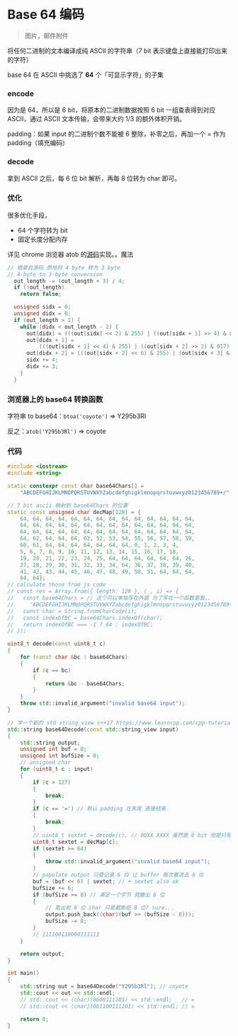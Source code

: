 # Base 64 编码

> 图片，邮件附件

将任何二进制的文本编译成纯 ASCII 的字符串（7 bit 表示键盘上直接能打印出来的字符）

base 64 在 ASCII 中挑选了 **64** 个「可显示字符」的子集

### encode

因为是 64，所以是 6 bit，将原本的二进制数据按照 6 bit 一组查表得到对应 ASCII，通过 ASCII 文本传输，会带来大约 1/3 的额外体积开销。

padding：如果 input 的二进制个数不能被 6 整除，补零之后，再加一个 = 作为 padding（填充编码）

### decode

拿到 ASCII 之后，每 6 位 bit 解析，再每 8 位转为 char 即可。

### 优化

很多优化手段，

- 64 个字符转为 bit
- 固定长度分配内存

详见 chrome 浏览器 atob 的[源码](https://github.com/chromium/chromium/blob/master/third_party/blink/renderer/platform/wtf/text/base64.cc)实现。。魔法

```c++
// 摘录自源码 原地将 4 byte 转为 3 byte
// 4-byte to 3-byte conversion
  out_length -= (out_length + 3) / 4;
  if (!out_length)
    return false;

  unsigned sidx = 0;
  unsigned didx = 0;
  if (out_length > 1) {
    while (didx < out_length - 2) {
      out[didx] = (((out[sidx] << 2) & 255) | ((out[sidx + 1] >> 4) & 003));
      out[didx + 1] =
          (((out[sidx + 1] << 4) & 255) | ((out[sidx + 2] >> 2) & 017));
      out[didx + 2] = (((out[sidx + 2] << 6) & 255) | (out[sidx + 3] & 077));
      sidx += 4;
      didx += 3;
    }
  }
```

### 浏览器上的 base64 转换函数

字符串 to base64：`btoa('coyote')` => Y295b3Rl

反之：`atob('Y295b3Rl')` => coyote

### 代码

```cpp
#include <iostream>
#include <string>

static constexpr const char base64Chars[] =
    "ABCDEFGHIJKLMNOPQRSTUVWXYZabcdefghigklmnopqrstuvwxyz0123456789+/";

// 7 bit ascii 映射到 base64Chars 的位置
static const unsigned char decMap[128] = {
    64, 64, 64, 64, 64, 64, 64, 64, 64, 64, 64, 64, 64, 64,
    64, 64, 64, 64, 64, 64, 64, 64, 64, 64, 64, 64, 64, 64,
    64, 64, 64, 64, 64, 64, 64, 64, 64, 64, 64, 64, 64, 64,
    64, 62, 64, 64, 64, 63, 52, 53, 54, 55, 56, 57, 58, 59,
    60, 61, 64, 64, 64, 64, 64, 64, 64, 0, 1, 2, 3, 4,
    5, 6, 7, 8, 9, 10, 11, 12, 13, 14, 15, 16, 17, 18,
    19, 20, 21, 22, 23, 24, 25, 64, 64, 64, 64, 64, 64, 26,
    27, 28, 29, 30, 31, 32, 33, 34, 64, 36, 37, 38, 39, 40,
    41, 42, 43, 44, 45, 46, 47, 48, 49, 50, 51, 64, 64, 64,
    64, 64};
// calculate those from js code
// const res = Array.from({ length: 128 }, (_, i) => {
//   const base64Chars = // 这个可以单独写在外面 为了写在一个函数里面..
//     'ABCDEFGHIJKLMNOPQRSTUVWXYZabcdefghigklmnopqrstuvwxyz0123456789+/';
//   const char = String.fromCharCode(i);
//   const indexOfBC = base64Chars.indexOf(char);
//   return indexOfBC === -1 ? 64 : indexOfBC;
// });

uint8_t decode(const uint8_t c)
{
    for (const char &bc : base64Chars)
    {
        if (c == bc)
        {
            return &bc - base64Chars;
        }
    }
    throw std::invalid_argument("invalid base64 input");
}

// 学一个新的 std string_view c++17 https://www.learncpp.com/cpp-tutorial/an-introduction-to-stdstring_view/
std::string base64Decode(const std::string_view input)
{
    std::string output;
    unsigned int buf = 0;
    unsigned int bufSize = 0;
    // unsigned char
    for (uint8_t c : input)
    {
        if (c > 127)
        {
            break;
        }
        if (c == '=') // 默认 padding 在末尾 直接结束
        {
            break;
        }
        // uint8_t sextet = decode(c); // 00XX XXXX 虽然是 8 bit 但是只有低 6 位有内容
        uint8_t sextet = decMap[c];
        if (sextet >= 64)
        {
            throw std::invalid_argument("invalid base64 input");
        }
        // populate output 只要记录 6 位 让 buffer 每次塞进去 6 位
        buf = (buf << 6) | sextet; // + sextet also ok
        bufSize += 6;
        if (bufSize >= 8) // 满足一个字节 就撤出 8 位
        {
            // 取出前 8 位 char 只能截断低 8 位? sure...
            output.push_back((char)(buf >> (bufSize - 8)));
            bufSize -= 8;
        }
        // 111100110000111111
    }

    return output;
}

int main()
{
    std::string out = base64Decode("Y295b3Rl"); // coyote
    std::cout << out << std::endl;
    // std::cout << (char)(0b00111101) << std::endl;   // =
    // std::cout << (char)(0b1100111101) << std::endl; // =

    return 0;
}
```
